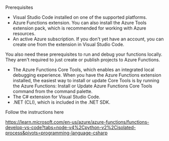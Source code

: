 Prerequisites
- Visual Studio Code installed on one of the supported platforms.
- Azure Functions extension. You can also install the Azure Tools extension pack, which is recommended for working with Azure resources.
- An active Azure subscription. If you don't yet have an account, you can create one from the extension in Visual Studio Code.

You also need these prerequisites to run and debug your functions locally. They aren't required to just create or publish projects to Azure Functions.

- The Azure Functions Core Tools, which enables an integrated local debugging experience. When you have the Azure Functions extension installed, the easiest way to install or update Core Tools is by running the Azure Functions: Install or Update Azure Functions Core Tools command from the command palette.
- The C# extension for Visual Studio Code.
- .NET (CLI), which is included in the .NET SDK.


Follow the instructions here

https://learn.microsoft.com/en-us/azure/azure-functions/functions-develop-vs-code?tabs=node-v4%2Cpython-v2%2Cisolated-process&pivots=programming-language-csharp
